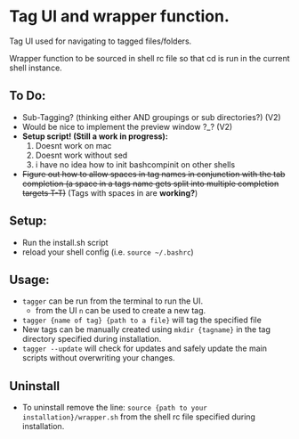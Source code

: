 # Tag UI and wrapper function.

Tag UI used for navigating to tagged files/folders.

Wrapper function to be sourced in shell rc file so that cd is run in the current shell instance.


## To Do:
- Sub-Tagging? (thinking either AND groupings or sub directories?) (V2)
- Would be nice to implement the preview window ?_? (V2)
- __Setup script! (Still a work in progress):__
	1. Doesnt work on mac
	2. Doesnt work without sed
	3. i have no idea how to init bashcompinit on other shells
- ~~Figure out how to allow spaces in tag names in conjunction with the tab completion (a space in a tags name gets split into multiple completion targets T-T)~~ (Tags with spaces in are __working?__)


## Setup:
- Run the install.sh script
- reload your shell config (i.e. `source ~/.bashrc`)

## Usage:
- `tagger` can be run from the terminal to run the UI.
	- from the UI `n` can be used to create a new tag.
- `tagger {name of tag} {path to a file}` will tag the specified file
- New tags can be manually created using `mkdir {tagname}` in the tag directory specified during installation.
- `tagger --update` will check for updates and safely update the main scripts without overwriting your changes.


## Uninstall
- To uninstall remove the line:
`source {path to your installation}/wrapper.sh`
from the shell rc file specified during installation.

